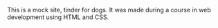This is a mock site, tinder for dogs. It was made during a course in web development using HTML and CSS.
